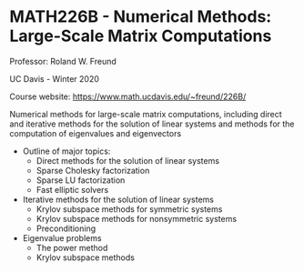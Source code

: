 # MATH226B - Numerical Methods: Large-Scale Matrix Computations

Professor: Roland W. Freund

UC Davis - Winter 2020


Course website: https://www.math.ucdavis.edu/~freund/226B/

Numerical methods for large-scale matrix computations, including direct and iterative methods for the solution of linear systems and methods for the computation of eigenvalues and eigenvectors

- Outline of major topics:
    - Direct methods for the solution of linear systems
    - Sparse Cholesky factorization
    - Sparse LU factorization
    - Fast elliptic solvers
- Iterative methods for the solution of linear systems
    - Krylov subspace methods for symmetric systems
    - Krylov subspace methods for nonsymmetric systems
    - Preconditioning
- Eigenvalue problems
    - The power method
    - Krylov subspace methods